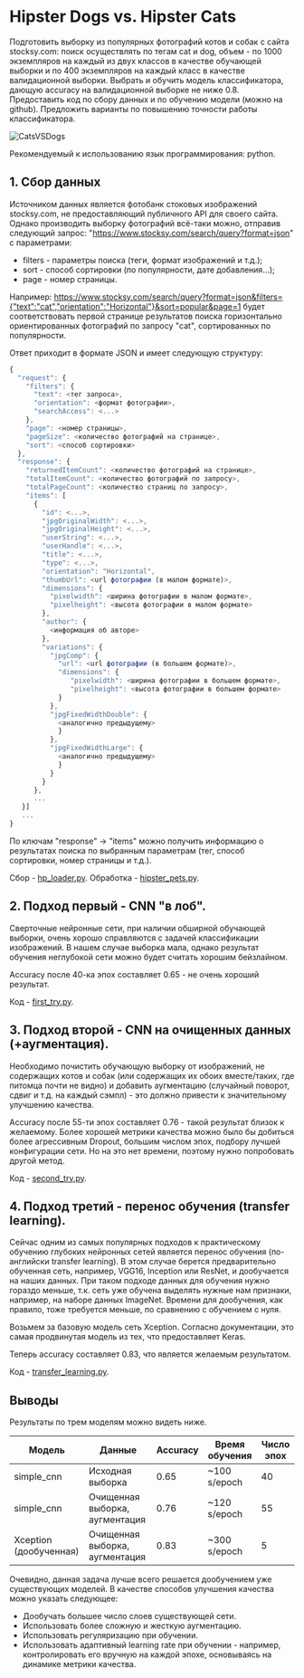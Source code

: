 Hipster Dogs vs. Hipster Cats
=====================
Подготовить выборку из популярных фотографий котов и собак с сайта stocksy.com: поиск осуществлять по тегам cat и dog, объем - по 1000 экземпляров на каждый из двух классов в качестве обучающей выборки и по 400 экземпляров на каждый класс в качестве валидационной выборки. Выбрать и обучить модель классификатора, дающую accuracy на валидационной выборке не ниже 0.8. Предоставить код по сбору данных и по обучению модели (можно на github). Предложить варианты по повышению точности работы классификатора. 

![CatsVSDogs](http://dogsecrets.ru/wp-content/uploads/2001/06/koshki-protiv-sobak.jpg)

Рекомендуемый к использованию язык программирования: python.

## 1. Сбор данных

Источником данных является фотобанк стоковых изображений stocksy.com, не предоставляющий публичного API для своего сайта. Однако производить выборку фотографий всё-таки можно, отправив следующий запрос: "https://www.stocksy.com/search/query?format=json"
с параметрами:

* filters - параметры поиска (теги, формат изображений и т.д.);
* sort - способ сортировки (по популярности, дате добавления...);
* page - номер страницы.

Например: https://www.stocksy.com/search/query?format=json&filters={"text":"cat","orientation":"Horizontal"}&sort=popular&page=1 будет соответствовать первой странице результатов поиска горизонтально ориентированных фотографий по запросу "cat", сортированных по популярности.

Ответ приходит в формате JSON и имеет следующую структуру:
```javascript
{
  "request": {
    "filters": {
      "text": <тег запроса>,
      "orientation": <формат фотографии>,
      "searchAccess": <...>
    },
    "page": <номер страницы>,
    "pageSize": <количество фотографий на странице>,
    "sort": <способ сортировки>
  },
  "response": {
    "returnedItemCount": <количество фотографий на странице>,
    "totalItemCount": <количество фотографий по запросу>,
    "totalPageCount": <количество страниц по запросу>,
    "items": [
      {
        "id": <...>,
        "jpgOriginalWidth": <...>,
        "jpgOriginalHeight": <...>,
        "userString": <...>,
        "userHandle": <...>,
        "title": <...>,
        "type": <...>,
        "orientation": "Horizontal",
        "thumbUrl": <url фотографии (в малом формате)>,
        "dimensions": {
          "pixelwidth": <ширина фотографии в малом формате>,
          "pixelheight": <высота фотографии в малом формате>
        },
        "author": {
          <информация об авторе>
        },
        "variations": {
          "jpgComp": {
            "url": <url фотографии (в большем формате)>,
            "dimensions": {
               "pixelwidth": <ширина фотографии в большем формате>,
               "pixelheight": <высота фотографии в большем формате>
            }
          },
          "jpgFixedWidthDouble": {
            <аналогично предыдущему>
            }
          },
          "jpgFixedWidthLarge": {
            <аналогично предыдущему>
            }
          }
        }
      },
      ...
   }]
   ...
}
```

По ключам "response" -> "items" можно получить информацию о результатах поиска по выбранным параметрам (тег, способ сортировки, номер страницы и т.д.).

Сбор - [hp_loader.py](https://github.com/comratvlad/HCats_vs_HDogs/blob/master/hp_loader.py).
Обработка - [hipster_pets.py](https://github.com/comratvlad/HCats_vs_HDogs/blob/master/hipster_pets.py).

## 2. Подход первый - CNN "в лоб".
Сверточные нейронные сети, при наличии обширной обучающей выборки, очень хорошо справляются с задачей классификации изображений. В нашем случае выборка мала, однако результат обучения неглубокой сети можно будет считать хорошим бейзлайном.

Accuracy после 40-ка эпох составляет 0.65 - не очень хороший результат.

Код - [first_try.py](https://github.com/comratvlad/HCats_vs_HDogs/blob/master/first_try.py).

## 3. Подход второй - CNN на очищенных данных (+аугментация).
Необходимо почистить обучающую выборку от изображений, не содержащих котов и собак (или содержащих их обоих вместе/таких, где питомца почти не видно) и добавить аугментацию (случайный поворот, сдвиг и т.д. на каждый сэмпл) - это должно привести к значительному улучшению качества.

Accuracy после 55-ти эпох составляет 0.76 - такой результат близок к желаемому. Более хорошей метрики качества можно было бы добиться более агрессивным Dropout, большим числом эпох, подбору лучшей конфигурации сети. Но на это нет времени, поэтому нужно попробовать другой метод.

Код - [second_try.py](https://github.com/comratvlad/HCats_vs_HDogs/blob/master/second_try.py).

## 4. Подход третий - перенос обучения (transfer learning).
Сейчас одним из самых популярных подходов к практическому обучению глубоких нейронных сетей является перенос обучения (по-английски transfer learning). В этом случае берется предварительно обученная сеть, например, VGG16, Inception или ResNet, и дообучается на наших данных. При таком подходе данных для обучения нужно гораздо меньше, т.к. сеть уже обучена выделять нужные нам признаки, например, на наборе данных ImageNet. Времени для дообучения, как правило, тоже требуется меньше, по сравнению с обучением с нуля.

Возьмем за базовую модель сеть Xception. Согласно документации, это самая продвинутая модель из тех, что предоставляет Keras. 

Теперь accuracy составляет 0.83, что является желаемым результатом. 

Код - [transfer_learning.py](https://github.com/comratvlad/HCats_vs_HDogs/blob/master/transfer_learning.py).

## Выводы
Результаты по трем моделям можно видеть ниже.

Модель                    |             Данные             | Accuracy  |Время обучения |Число эпох
--------------------------|--------------------------------|-----------|---------------|---------------
simple_cnn                | Исходная выборка               |  0.65     | ~100 s/epoch  |40
simple_cnn                | Очищенная выборка, аугментация |  0.76     | ~120 s/epoch  |55
Xception (дообученная)    | Очищенная выборка, аугментация |  0.83     | ~300 s/epoch  |5

Очевидно, данная задача лучше всего решается дообучением уже существующих моделей. В качестве способов улучшения качества можно указать следующее:
* Дообучать большее число слоев существующей сети.
* Использовать более сложную и жесткую аугментацию.
* Использовать регуляризацию при обучении.
* Использовать адаптивный learning rate при обучении - например, контролировать его вручную на каждой эпохе, основываясь на динамике метрики качества.

